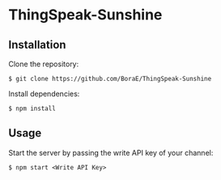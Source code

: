 # ThingSpeak-Sunshine

## Installation

Clone the repository:
```
$ git clone https://github.com/BoraE/ThingSpeak-Sunshine
```

Install dependencies:
```
$ npm install
```

## Usage

Start the server by passing the write API key of your channel:
```
$ npm start <Write API Key>
```
